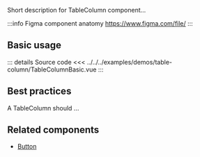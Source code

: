 Short description for TableColumn component...

:::info Figma component anatomy
https://www.figma.com/file/
:::

## Basic usage

<TableColumnBasic />

::: details Source code
<<< ../../../examples/demos/table-column/TableColumnBasic.vue
:::

## Best practices

A TableColumn should ...

## Related components

- [Button](/components/button/button.doc)
